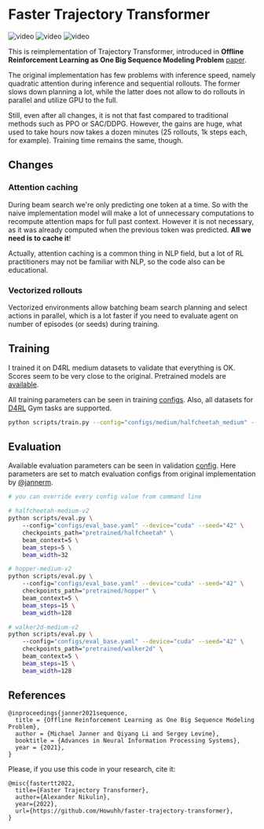 # Faster Trajectory Transformer

![video](media/halfcheetah.gif)
![video](media/walker2d.gif)
![video](media/hopper.gif)

This is reimplementation of Trajectory Transformer, introduced in **Offline Reinforcement Learning 
as One Big Sequence Modeling Problem** [paper](https://arxiv.org/abs/2106.02039). 

The original implementation has few problems with inference speed, namely quadratic attention during
inference and sequential rollouts. The former slows down planning a lot, while the latter does not 
allow to do rollouts in parallel and utilize GPU to the full.

Still, even after all changes, it is not that fast compared to traditional methods such as PPO or SAC/DDPG. 
However, the gains are huge, what used to take hours now takes a dozen minutes (25 rollouts, 1k steps each, for example).
Training time remains the same, though.

## Changes

### Attention caching

During beam search we're only predicting one token at a time. So with the naive implementation model will make a lot of 
unnecessary computations to recompute attention maps for full past context. However it is not necessary, 
as it was already computed when the previous token was predicted. **All we need is to cache it**!

Actually, attention caching is a common thing in NLP field, but a lot of RL practitioners may
not be familiar with NLP, so the code also can be educational.

### Vectorized rollouts

Vectorized environments allow batching beam search planning and select actions in parallel, which is a lot faster 
if you need to evaluate agent on number of episodes (or seeds) during training.  


## Training

I trained it on D4RL medium datasets to validate that everything is OK. Scores seem to be very close to the original.
Pretrained models are [available](pretrained).

All training parameters can be seen in training [configs](configs/medium). 
Also, all datasets for [D4RL](https://sites.google.com/view/d4rl/home) Gym tasks are supported.

```bash
python scripts/train.py --config="configs/medium/halfcheetah_medium" --device="cuda" --seed="42"
```

## Evaluation

Available evaluation parameters can be seen in validation [config](configs/eval_base.yaml).
Here parameters are set to match evaluation configs from original implementation by [@jannerm](https://github.com/jannerm/trajectory-transformer). 

```bash
# you can override every config value from command line

# halfcheetah-medium-v2
python scripts/eval.py \ 
    --config="configs/eval_base.yaml" --device="cuda" --seed="42" \
    checkpoints_path="pretrained/halfcheetah" \
    beam_context=5 \ 
    beam_steps=5 \
    beam_width=32

# hopper-medium-v2
python scripts/eval.py \ 
    --config="configs/eval_base.yaml" --device="cuda" --seed="42" \
    checkpoints_path="pretrained/hopper" \
    beam_context=5 \ 
    beam_steps=15 \
    beam_width=128

# walker2d-medium-v2
python scripts/eval.py \ 
    --config="configs/eval_base.yaml" --device="cuda" --seed="42" \
    checkpoints_path="pretrained/walker2d" \
    beam_context=5 \ 
    beam_steps=15 \
    beam_width=128
```

## References
```
@inproceedings{janner2021sequence,
  title = {Offline Reinforcement Learning as One Big Sequence Modeling Problem},
  author = {Michael Janner and Qiyang Li and Sergey Levine},
  booktitle = {Advances in Neural Information Processing Systems},
  year = {2021},
}
```

Please, if you use this code in your research, cite it:
```
@misc{fastertt2022,
  title={Faster Trajectory Transformer},
  author={Alexander Nikulin},
  year={2022},
  url={https://github.com/Howuhh/faster-trajectory-transformer},
}
```
